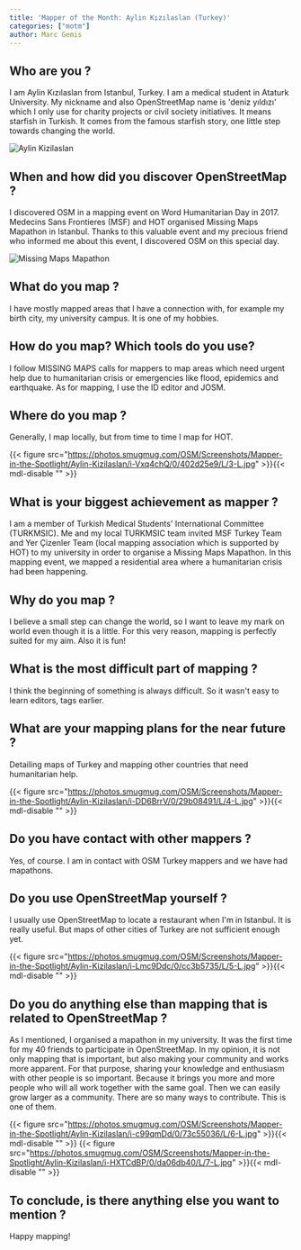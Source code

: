 ```yaml
---
title: 'Mapper of the Month: Aylin Kızılaslan (Turkey)'
categories: ["motm"]
author: Marc Gemis
---
```


## Who are you ?

I am Aylin Kızılaslan from Istanbul, Turkey. I am a medical student  in Ataturk University. My nickname and also OpenStreetMap name is 'deniz yıldızı' which I only use for charity projects or civil society initiatives. It means starfish in Turkish. It comes from the famous starfish story, one little step towards changing the world.

![Aylin Kizilaslan](https://photos.smugmug.com/OSM/Screenshots/Mapper-in-the-Spotlight/Aylin-Kizilaslan/i-58D7VZR/0/fa278d9b/XL/1-XL.jpg)

## When and how did you discover OpenStreetMap ?

I discovered OSM in a mapping event on Word Humanitarian Day  in 2017. Medecins Sans Frontieres (MSF) and HOT organised Missing Maps Mapathon in Istanbul. Thanks to this valuable  event and my precious friend who informed me about this event, I discovered OSM on this special day.

![Missing Maps Mapathon](https://photos.smugmug.com/OSM/Screenshots/Mapper-in-the-Spotlight/Aylin-Kizilaslan/i-mzX73Sz/0/da0690d3/L/2-L.jpg)

## What do you map ?

I have mostly mapped areas that I have a connection with, for example my birth city, my university campus. It is one of my hobbies.

## How do you map? Which tools do you use?

I follow MISSING MAPS calls for mappers to map areas which need urgent help due to humanitarian crisis or emergencies like flood, epidemics and earthquake. As for mapping, I use the ID editor and   JOSM.

## Where do you map ?

Generally,  I map locally, but from time to time I map for HOT.

{{< figure src="https://photos.smugmug.com/OSM/Screenshots/Mapper-in-the-Spotlight/Aylin-Kizilaslan/i-Vxq4chQ/0/402d25e9/L/3-L.jpg" >}}{{< mdl-disable "<!-- markdownlint-disable MD034 -->" >}}

## What is your biggest achievement as mapper ?

I am a member of Turkish Medical Students' International Committee (TURKMSIC). Me and my local TURKMSIC team invited MSF Turkey Team and Yer Çizenler Team (local mapping association which is supported by HOT)  to my university in order  to organise a Missing Maps Mapathon.  In this mapping event, we mapped a residential area where a humanitarian crisis had been happening.

## Why do you map ?

I believe a small step can change the world, so I want to leave my mark on world even though it is a little. For this very reason, mapping is perfectly suited for my aim. Also it is fun!

## What is the most difficult part of mapping ?

I think the beginning of something is always difficult. So it wasn't easy to learn editors, tags earlier.

## What are your mapping plans for the near future ?

Detailing maps of Turkey and mapping other countries that need humanitarian help.

{{< figure src="https://photos.smugmug.com/OSM/Screenshots/Mapper-in-the-Spotlight/Aylin-Kizilaslan/i-DD6BrrV/0/29b08491/L/4-L.jpg" >}}{{< mdl-disable "<!-- markdownlint-disable MD034 -->" >}}

## Do you have contact with other mappers ?

Yes, of course. I am in contact with OSM Turkey mappers and we have had mapathons.

## Do you use OpenStreetMap yourself ?

I usually use OpenStreetMap  to locate a restaurant when I'm in Istanbul.  It is really useful. But  maps of other cities of Turkey are not sufficient enough yet.

{{< figure src="https://photos.smugmug.com/OSM/Screenshots/Mapper-in-the-Spotlight/Aylin-Kizilaslan/i-Lmc9Ddc/0/cc3b5735/L/5-L.jpg" >}}{{< mdl-disable "<!-- markdownlint-disable MD034 -->" >}}

## Do you do anything else than mapping that is related to OpenStreetMap ?

As I mentioned, I organised a mapathon in my university. It was the first time for my 40 friends to participate in OpenStreetMap. In my opinion, it is not only mapping that is important, but also making your community and works more apparent. For that purpose, sharing your knowledge and enthusiasm with other people is so important. Because it brings you more and more people who will all work together with the same goal. Then  we can easily grow larger as a community. There are so many ways to contribute. This is one of them.

{{< figure src="https://photos.smugmug.com/OSM/Screenshots/Mapper-in-the-Spotlight/Aylin-Kizilaslan/i-c99qmDd/0/73c55036/L/6-L.jpg" >}}{{< mdl-disable "<!-- markdownlint-disable MD034 -->" >}}
{{< figure src="https://photos.smugmug.com/OSM/Screenshots/Mapper-in-the-Spotlight/Aylin-Kizilaslan/i-HXTCdBP/0/da06db40/L/7-L.jpg" >}}{{< mdl-disable "<!-- markdownlint-disable MD034 -->" >}}

## To conclude, is there anything else you want to mention ?

 Happy mapping!
